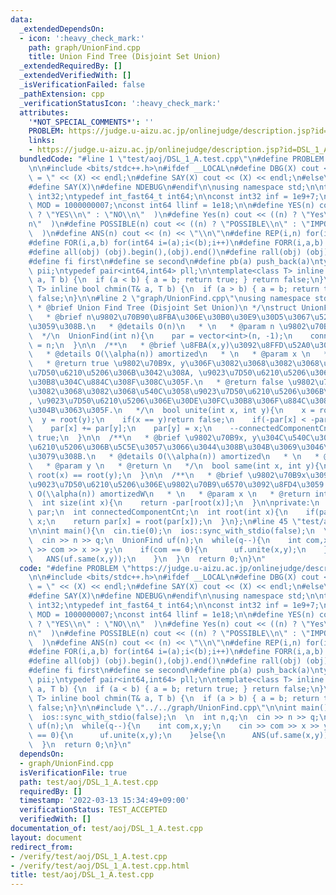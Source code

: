 ```yaml
---
data:
  _extendedDependsOn:
  - icon: ':heavy_check_mark:'
    path: graph/UnionFind.cpp
    title: Union Find Tree (Disjoint Set Union)
  _extendedRequiredBy: []
  _extendedVerifiedWith: []
  _isVerificationFailed: false
  _pathExtension: cpp
  _verificationStatusIcon: ':heavy_check_mark:'
  attributes:
    '*NOT_SPECIAL_COMMENTS*': ''
    PROBLEM: https://judge.u-aizu.ac.jp/onlinejudge/description.jsp?id=DSL_1_A
    links:
    - https://judge.u-aizu.ac.jp/onlinejudge/description.jsp?id=DSL_1_A
  bundledCode: "#line 1 \"test/aoj/DSL_1_A.test.cpp\"\n#define PROBLEM \"https://judge.u-aizu.ac.jp/onlinejudge/description.jsp?id=DSL_1_A\"\
    \n\n#include <bits/stdc++.h>\n#ifdef __LOCAL\n#define DBG(X) cout << #X << \"\
    \ = \" << (X) << endl;\n#define SAY(X) cout << (X) << endl;\n#else\n#define DBG(X)\n\
    #define SAY(X)\n#define NDEBUG\n#endif\n\nusing namespace std;\n\ntypedef int_fast32_t\
    \ int32;\ntypedef int_fast64_t int64;\n\nconst int32 inf = 1e9+7;\nconst int32\
    \ MOD = 1000000007;\nconst int64 llinf = 1e18;\n\n#define YES(n) cout << ((n)\
    \ ? \"YES\\n\" : \"NO\\n\"  )\n#define Yes(n) cout << ((n) ? \"Yes\\n\" : \"No\\\
    n\"  )\n#define POSSIBLE(n) cout << ((n) ? \"POSSIBLE\\n\" : \"IMPOSSIBLE\\n\"\
    \  )\n#define ANS(n) cout << (n) << \"\\n\"\n#define REP(i,n) for(int64 i=0;i<(n);++i)\n\
    #define FOR(i,a,b) for(int64 i=(a);i<(b);i++)\n#define FORR(i,a,b) for(int64 i=(a);i>=(b);i--)\n\
    #define all(obj) (obj).begin(),(obj).end()\n#define rall(obj) (obj).rbegin(),(obj).rend()\n\
    #define fi first\n#define se second\n#define pb(a) push_back(a)\ntypedef pair<int32,int32>\
    \ pii;\ntypedef pair<int64,int64> pll;\n\ntemplate<class T> inline bool chmax(T&\
    \ a, T b) {\n  if (a < b) { a = b; return true; } return false;\n}\ntemplate<class\
    \ T> inline bool chmin(T& a, T b) {\n  if (a > b) { a = b; return true; } return\
    \ false;\n}\n\n#line 2 \"graph/UnionFind.cpp\"\nusing namespace std;\n\n/**\n\
    \ * @brief Union Find Tree (Disjoint Set Union)\n */\nstruct UnionFind{\n  /**\n\
    \   * @brief n\u9802\u70B90\u8FBA\u306E\u30B0\u30E9\u30D5\u3067\u521D\u671F\u5316\
    \u3059\u308B.\n   * @details O(n)\n   * \n   * @param n \u9802\u70B9\u6570\n \
    \  */\n  UnionFind(int n){\n    par = vector<int>(n, -1);\n    connectedComponentCnt\
    \ = n;\n  }\n\n  /**\n   * @brief \u8FBA(x,y)\u3092\u8FFD\u52A0\u3059\u308B.\n\
    \   * @details O(\\alpha(n)) amortized\n   * \n   * @param x \n   * @param y \n\
    \   * @return true \u9802\u70B9x, y\u306F\u3082\u3068\u3082\u3068\u5225\u306E\u9023\
    \u7D50\u6210\u5206\u306B\u3042\u308A, \u9023\u7D50\u6210\u5206\u306E\u30DE\u30FC\
    \u30B8\u304C\u884C\u308F\u308C\u305F.\n   * @return false \u9802\u70B9x, y\u306F\
    \u3082\u3068\u3082\u3068\u540C\u3058\u9023\u7D50\u6210\u5206\u306B\u3042\u308A\
    , \u9023\u7D50\u6210\u5206\u306E\u30DE\u30FC\u30B8\u306F\u884C\u308F\u308C\u306A\
    \u304B\u3063\u305F.\n   */\n  bool unite(int x, int y){\n    x = root(x);\n  \
    \  y = root(y);\n    if(x == y)return false;\n    if(-par[x] < -par[y])swap(x,y);\n\
    \    par[x] += par[y];\n    par[y] = x;\n    --connectedComponentCnt;\n    return\
    \ true;\n  }\n\n  /**\n   * @brief \u9802\u70B9x, y\u304C\u540C\u3058\u9023\u7D50\
    \u6210\u5206\u306B\u5C5E\u3057\u3066\u3044\u308B\u304B\u3069\u3046\u304B\u8ABF\
    \u3079\u308B.\n   * @details O(\\alpha(n)) amortized\n   * \n   * @param x \n\
    \   * @param y \n   * @return \n   */\n  bool same(int x, int y){\n    return\
    \ root(x) == root(y);\n  }\n\n  /**\n   * @brief \u9802\u70B9x\u3092\u542B\u3080\
    \u9023\u7D50\u6210\u5206\u306E\u9802\u70B9\u6570\u3092\u8FD4\u3059.\n   * @details\
    \ O(\\alpha(n)) amortizedW\n   * \n   * @param x \n   * @return int \n   */\n\
    \  int size(int x){\n    return -par[root(x)];\n  }\n\nprivate:\n  vector<int>\
    \ par;\n  int connectedComponentCnt;\n  int root(int x){\n    if(par[x] < 0)return\
    \ x;\n    return par[x] = root(par[x]);\n  }\n};\n#line 45 \"test/aoj/DSL_1_A.test.cpp\"\
    \n\nint main(){\n  cin.tie(0);\n  ios::sync_with_stdio(false);\n  \n  int n,q;\n\
    \  cin >> n >> q;\n  UnionFind uf(n);\n  while(q--){\n    int com,x,y;\n    cin\
    \ >> com >> x >> y;\n    if(com == 0){\n      uf.unite(x,y);\n    }else{\n   \
    \   ANS(uf.same(x,y));\n    }\n  }\n  return 0;\n}\n"
  code: "#define PROBLEM \"https://judge.u-aizu.ac.jp/onlinejudge/description.jsp?id=DSL_1_A\"\
    \n\n#include <bits/stdc++.h>\n#ifdef __LOCAL\n#define DBG(X) cout << #X << \"\
    \ = \" << (X) << endl;\n#define SAY(X) cout << (X) << endl;\n#else\n#define DBG(X)\n\
    #define SAY(X)\n#define NDEBUG\n#endif\n\nusing namespace std;\n\ntypedef int_fast32_t\
    \ int32;\ntypedef int_fast64_t int64;\n\nconst int32 inf = 1e9+7;\nconst int32\
    \ MOD = 1000000007;\nconst int64 llinf = 1e18;\n\n#define YES(n) cout << ((n)\
    \ ? \"YES\\n\" : \"NO\\n\"  )\n#define Yes(n) cout << ((n) ? \"Yes\\n\" : \"No\\\
    n\"  )\n#define POSSIBLE(n) cout << ((n) ? \"POSSIBLE\\n\" : \"IMPOSSIBLE\\n\"\
    \  )\n#define ANS(n) cout << (n) << \"\\n\"\n#define REP(i,n) for(int64 i=0;i<(n);++i)\n\
    #define FOR(i,a,b) for(int64 i=(a);i<(b);i++)\n#define FORR(i,a,b) for(int64 i=(a);i>=(b);i--)\n\
    #define all(obj) (obj).begin(),(obj).end()\n#define rall(obj) (obj).rbegin(),(obj).rend()\n\
    #define fi first\n#define se second\n#define pb(a) push_back(a)\ntypedef pair<int32,int32>\
    \ pii;\ntypedef pair<int64,int64> pll;\n\ntemplate<class T> inline bool chmax(T&\
    \ a, T b) {\n  if (a < b) { a = b; return true; } return false;\n}\ntemplate<class\
    \ T> inline bool chmin(T& a, T b) {\n  if (a > b) { a = b; return true; } return\
    \ false;\n}\n\n#include \"../../graph/UnionFind.cpp\"\n\nint main(){\n  cin.tie(0);\n\
    \  ios::sync_with_stdio(false);\n  \n  int n,q;\n  cin >> n >> q;\n  UnionFind\
    \ uf(n);\n  while(q--){\n    int com,x,y;\n    cin >> com >> x >> y;\n    if(com\
    \ == 0){\n      uf.unite(x,y);\n    }else{\n      ANS(uf.same(x,y));\n    }\n\
    \  }\n  return 0;\n}\n"
  dependsOn:
  - graph/UnionFind.cpp
  isVerificationFile: true
  path: test/aoj/DSL_1_A.test.cpp
  requiredBy: []
  timestamp: '2022-03-13 15:34:49+09:00'
  verificationStatus: TEST_ACCEPTED
  verifiedWith: []
documentation_of: test/aoj/DSL_1_A.test.cpp
layout: document
redirect_from:
- /verify/test/aoj/DSL_1_A.test.cpp
- /verify/test/aoj/DSL_1_A.test.cpp.html
title: test/aoj/DSL_1_A.test.cpp
---
```

